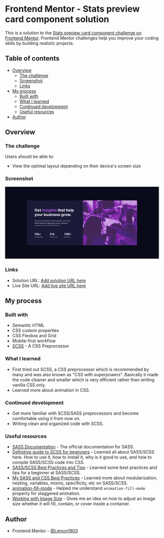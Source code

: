# Frontend Mentor - Stats preview card component solution

This is a solution to the [Stats preview card component challenge on Frontend Mentor](https://www.frontendmentor.io/challenges/stats-preview-card-component-8JqbgoU62). Frontend Mentor challenges help you improve your coding skills by building realistic projects.

## Table of contents

- [Overview](#overview)
  - [The challenge](#the-challenge)
  - [Screenshot](#screenshot)
  - [Links](#links)
- [My process](#my-process)
  - [Built with](#built-with)
  - [What I learned](#what-i-learned)
  - [Continued development](#continued-development)
  - [Useful resources](#useful-resources)
- [Author](#author)

## Overview

### The challenge

Users should be able to:

- View the optimal layout depending on their device's screen size

### Screenshot

![](./images/screenshot.png)

### Links

- Solution URL: [Add solution URL here](https://your-solution-url.com)
- Live Site URL: [Add live site URL here](https://your-live-site-url.com)

## My process

### Built with

- Semantic HTML
- CSS custom properties
- CSS Flexbox and Grid
- Mobile-first workflow
- [SCSS](https://sass-lang.com) - A CSS Preprocessor

### What I learned

- First tried out SCSS, a CSS preprocessor which is recommended by many and was also known as "CSS with superpowers". Basically it made the code cleaner and smaller which is very efficient rather than writing vanilla CSS only.
- Learned more about animation in CSS.

### Continued development

- Get more familiar with SCSS/SASS preprocessors and become comfortable using it from now on.
- Writing clean and organized code with SCSS.

### Useful resources

- [SASS Documentation](https://sass-lang.com/documentation/) - The official documentation for SASS.
- [Definitive guide to SCSS for beginners](https://blog.logrocket.com/the-definitive-guide-to-scss/) - Learned all about SASS/SCSS here. How to use it, how to install it, why is it good to use, and how to compile SASS/SCSS code into CSS.
- [SASS/SCSS Best Practices and Tips](https://www.hongkiat.com/blog/sass-tips-tools-for-developers/) - Learned some best practices and tips for a beginner at SASS/SCSS.
- [My SASS and CSS Best Practices](https://joshbroton.com/my-sass-less-css-practices-modularization-nesting-variables-mixins-etc/) - Learned more about modularization, nesting, variables, mixins, specificity, etc on SASS/SCSS.
- [animation-fill-mode](https://developer.mozilla.org/en-US/docs/Web/CSS/animation-fill-mode) - Helped me understand `animation-fill-mode` property for staggered animation.
- [Working with Image Size](https://stackoverflow.com/questions/11757537/css-image-size-how-to-fill-but-not-stretch) - Gives me an idea on how to adjust an image size whether it will fill, contain, or cover inside a container.

## Author

- Frontend Mentor - [@Lemon1903](https://www.frontendmentor.io/profile/Lemon1903)
